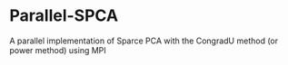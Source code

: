 # Parallel-SPCA
A parallel implementation of Sparce PCA with the CongradU method (or power method) using MPI
